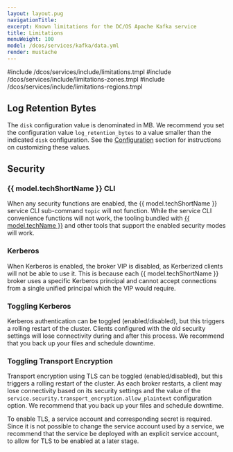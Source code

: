 ```yaml
---
layout: layout.pug
navigationTitle:
excerpt: Known limitations for the DC/OS Apache Kafka service
title: Limitations
menuWeight: 100
model: /dcos/services/kafka/data.yml
render: mustache
---
```


#include /dcos/services/include/limitations.tmpl
#include /dcos/services/include/limitations-zones.tmpl
#include /dcos/services/include/limitations-regions.tmpl

## Log Retention Bytes

The `disk` configuration value is denominated in MB. We recommend you set the configuration value `log_retention_bytes` to a value smaller than the indicated `disk` configuration. See the [Configuration](/dcos/services/kafka/2.4.0-1.1.1/configuration/) section for instructions on customizing these values.

## Security

### {{ model.techShortName }} CLI

When any security functions are enabled, the {{ model.techShortName }} service CLI sub-command `topic` will not function. While the service CLI convenience functions will not work, the tooling bundled with [{{ model.techName }}](https://cwiki.apache.org/confluence/display/KAFKA/System+Tools) and other tools that support the enabled security modes will work.


### Kerberos

When Kerberos is enabled, the broker VIP is disabled, as Kerberized clients will not be able to use it. This is because each {{ model.techShortName }} broker uses a specific Kerberos principal and cannot accept connections from a single unified principal which the VIP would require.

### Toggling Kerberos

Kerberos authentication can be toggled (enabled/disabled), but this triggers a rolling restart of the cluster. Clients configured with the old security settings will lose connectivity during and after this process. We recommend that you back up your files and schedule downtime. 

### Toggling Transport Encryption

Transport encryption using TLS can be toggled (enabled/disabled), but this triggers a rolling restart of the cluster. As each broker restarts, a client may lose connectivity based on its security settings and the value of the `service.security.transport_encryption.allow_plaintext` configuration option. We recommend that you back up your files and schedule downtime.

To enable TLS, a service account and corresponding secret is required. Since it is not possible to change the service account used by a service, we recommend that the service be deployed with an explicit service account, to allow for TLS to be enabled at a later stage.
